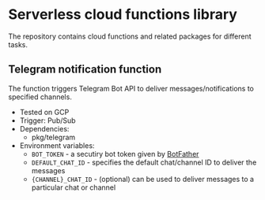 # Serverless cloud functions library

The repository contains cloud functions and related packages for different tasks.

## Telegram notification function

The function triggers Telegram Bot API to deliver messages/notifications to specified channels.

- Tested on GCP
- Trigger: Pub/Sub
- Dependencies:
    - pkg/telegram
- Environment variables:
    - `BOT_TOKEN` - a secutiry bot token given by [BotFather](https://t.me/BotFather)
    - `DEFAULT_CHAT_ID` - specifies the default chat/channel ID to deliver the messages
    - `{CHANNEL}_CHAT_ID` - (optional) can be used to deliver messages to a particular chat or channel
